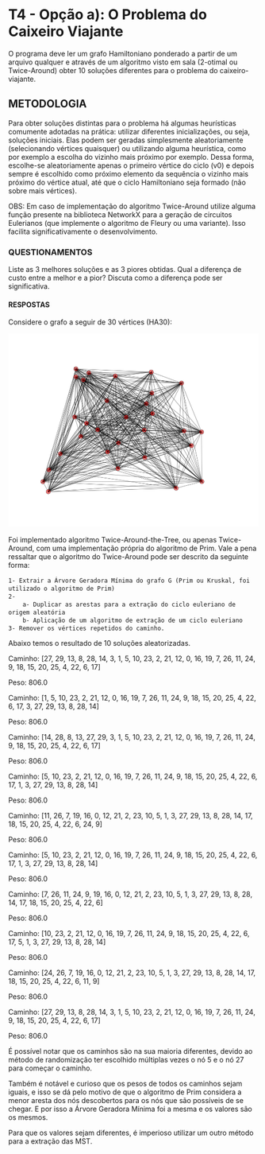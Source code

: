 # T4 - Opção a): O Problema do Caixeiro Viajante
O programa deve ler um grafo Hamiltoniano ponderado a partir de um arquivo qualquer e através de um algoritmo visto em sala (2-otimal ou Twice-Around) obter 10 soluções diferentes para o problema do caixeiro-viajante.

## METODOLOGIA

Para obter soluções distintas para o problema há algumas heurísticas comumente adotadas na prática: utilizar diferentes inicializações, ou seja, soluções iniciais. Elas podem ser geradas simplesmente aleatoriamente (selecionando vértices quaisquer) ou utilizando alguma heurística, como por exemplo a escolha do vizinho mais próximo por exemplo. Dessa forma, escolhe-se aleatoriamente apenas o primeiro vértice do ciclo (v0) e depois sempre é escolhido como próximo elemento da sequência o vizinho mais próximo do vértice atual, até que o ciclo Hamiltoniano seja formado (não sobre mais vértices). 

OBS: Em caso de implementação do algoritmo Twice-Around utilize alguma função presente na biblioteca NetworkX para a geração de circuitos Eulerianos (que implemente o algoritmo de Fleury ou uma variante). Isso facilita significativamente o desenvolvimento.

### QUESTIONAMENTOS

Liste as 3 melhores soluções e as 3 piores obtidas. Qual a diferença de custo entre a melhor e a pior? Discuta como a diferença pode ser significativa.

#### RESPOSTAS

Considere o grafo a seguir de 30 vértices (HA30):

<img src="img/ha30.png" alt=""/>

Foi implementado algoritmo Twice-Around-the-Tree, ou apenas Twice-Around, com uma implementação própria do algoritmo de Prim. Vale a pena ressaltar que o algoritmo do Twice-Around pode ser descrito da seguinte forma:
    
    1- Extrair a Árvore Geradora Mínima do grafo G (Prim ou Kruskal, foi utilizado o algoritmo de Prim)
    2-
        a- Duplicar as arestas para a extração do ciclo euleriano de origem aleatória
        b- Aplicação de um algoritmo de extração de um ciclo euleriano
    3- Remover os vértices repetidos do caminho.
    
Abaixo temos o resultado de 10 soluções aleatorizadas.


Caminho: [27, 29, 13, 8, 28, 14, 3, 1, 5, 10, 23, 2, 21, 12, 0, 16, 19, 7, 26, 11, 24, 9, 18, 15, 20, 25, 4, 22, 6, 17]

Peso: 806.0

Caminho: [1, 5, 10, 23, 2, 21, 12, 0, 16, 19, 7, 26, 11, 24, 9, 18, 15, 20, 25, 4, 22, 6, 17, 3, 27, 29, 13, 8, 28, 14]

Peso: 806.0

Caminho: [14, 28, 8, 13, 27, 29, 3, 1, 5, 10, 23, 2, 21, 12, 0, 16, 19, 7, 26, 11, 24, 9, 18, 15, 20, 25, 4, 22, 6, 17]

Peso: 806.0

Caminho: [5, 10, 23, 2, 21, 12, 0, 16, 19, 7, 26, 11, 24, 9, 18, 15, 20, 25, 4, 22, 6, 17, 1, 3, 27, 29, 13, 8, 28, 14]

Peso: 806.0

Caminho: [11, 26, 7, 19, 16, 0, 12, 21, 2, 23, 10, 5, 1, 3, 27, 29, 13, 8, 28, 14, 17, 18, 15, 20, 25, 4, 22, 6, 24, 9]

Peso: 806.0

Caminho: [5, 10, 23, 2, 21, 12, 0, 16, 19, 7, 26, 11, 24, 9, 18, 15, 20, 25, 4, 22, 6, 17, 1, 3, 27, 29, 13, 8, 28, 14]

Peso: 806.0

Caminho: [7, 26, 11, 24, 9, 19, 16, 0, 12, 21, 2, 23, 10, 5, 1, 3, 27, 29, 13, 8, 28, 14, 17, 18, 15, 20, 25, 4, 22, 6]

Peso: 806.0

Caminho: [10, 23, 2, 21, 12, 0, 16, 19, 7, 26, 11, 24, 9, 18, 15, 20, 25, 4, 22, 6, 17, 5, 1, 3, 27, 29, 13, 8, 28, 14]

Peso: 806.0

Caminho: [24, 26, 7, 19, 16, 0, 12, 21, 2, 23, 10, 5, 1, 3, 27, 29, 13, 8, 28, 14, 17, 18, 15, 20, 25, 4, 22, 6, 11, 9]

Peso: 806.0

Caminho: [27, 29, 13, 8, 28, 14, 3, 1, 5, 10, 23, 2, 21, 12, 0, 16, 19, 7, 26, 11, 24, 9, 18, 15, 20, 25, 4, 22, 6, 17]

Peso: 806.0


É possível notar que os caminhos são na sua maioria diferentes, devido ao método de randomização ter escolhido múltiplas vezes o nó 5 e o nó 27 para começar o caminho.

Também é notável e curioso que os pesos de todos os caminhos sejam iguais, e isso se dá pelo motivo de que o algoritmo de Prim considera a menor aresta dos nós descobertos para os nós que são possíveis de se chegar. E por isso a Árvore Geradora Mínima foi a mesma e os valores são os mesmos.

Para que os valores sejam diferentes, é imperioso utilizar um outro método para a extração das MST.